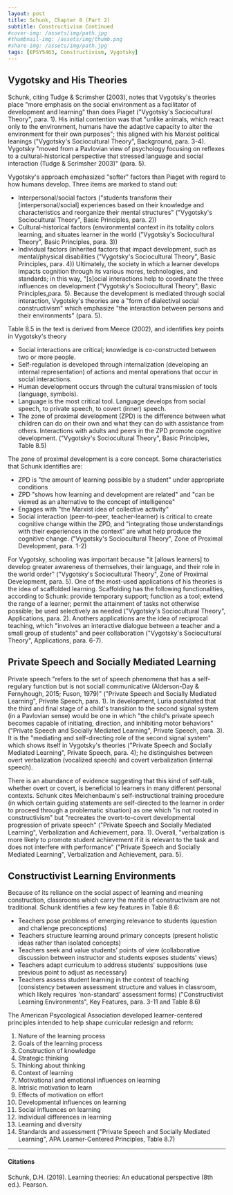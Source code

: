 ```yaml
---
layout: post
title: Schunk, Chapter 8 (Part 2)
subtitle: Constructivism Continued
#cover-img: /assets/img/path.jpg
#thumbnail-img: /assets/img/thumb.png
#share-img: /assets/img/path.jpg
tags: [EPSY5463, Constructivism, Vygotsky]
---
```


## Vygotsky and His Theories 
Schunk, citing Tudge & Scrimsher (2003), notes that Vygotsky's theories place "more emphasis on the social environment as a facilitator of development and learning" than does Piaget ("Vygotsky's Sociocultural Theory", para. 1). His initial contention was that "unlike animals, which react only to the environment, humans have the adaptive capacity to alter the environment for their own purposes"; this aligned with his Marxist political leanings ("Vygotsky's Sociocultural Theory", Background, para. 3-4). Vygotsky "moved from a Pavlovian view of psychology focusing on reflexes to a cultural-historical perspective that stressed language and social interaction (Tudge & Scrimsher 2003)" (para. 5). 


Vygotsky's approach emphasized "softer" factors than Piaget with regard to how humans develop. Three items are marked to stand out: 
- Interpersonal/social factors ("students transform their [interpersonal/social] experiences based on their knowledge and characteristics and reorganize their mental structures" ("Vygotsky's Sociocultural Theory", Basic Principles, para. 2))
- Cultural-historical factors (environmental context in its totality colors learning, and situates learner in the world ("Vygotsky's Sociocultural Theory", Basic Principles, para. 3))
- Individual factors (inherited factors that impact development, such as mental/physical disabilities ("Vygotsky's Sociocultural Theory", Basic Principles, para. 4))
Ultimately, the society in which a learner develops impacts cognition through its various mores, technologies, and standards; in this way, "[s]ocial interactions help to coordinate the three influences on development ("Vygotsky's Sociocultural Theory", Basic Principles,para. 5). Because the development is mediated through social interaction, Vygotsky's theories are a "form of dialectival social constructivism" which emphasize "the interaction between persons and their environments" (para. 5). 


Table 8.5 in the text is derived from Meece (2002), and identifies key points in Vygotsky's theory
- Social interactions are critical; knowledge is co-constructed between two or more people.
- Self-regulation is developed through internalization (developing an internal representation) of actions and mental operations that occur in social interactions.
- Human development occurs through the cultural transmission of tools (language, symbols).
- Language is the most critical tool. Language develops from social speech, to private speech, to covert (inner) speech.
- The zone of proximal development (ZPD) is the difference between what children can do on their own and what they can do with assistance from others. Interactions with adults and peers in the ZPD promote cognitive development.
("Vygotsky's Sociocultural Theory", Basic Principles, Table 8.5)

The zone of proximal development is a core concept. Some characteristics that Schunk identifies are:
- ZPD is "the amount of learning possible by a student" under appropriate conditions
- ZPD "shows how learning and development are related" and "can be viewed as an alternative to the concept of intelligence"
- Engages with "the Marxist idea of collective activity"
- Social interaction (peer-to-peer, teacher-learner) is critical to create cognitive change within the ZPD, and "integrating those understandings with their experiences in the context" are what help produce the cognitive change.
("Vygotsky's Sociocultural Theory", Zone of Proximal Development, para. 1-2)


For Vygotsky, schooling was important because "it [allows learners] to develop greater awareness of themselves, their language, and their role in the world order" ("Vygotsky's Sociocultural Theory", Zone of Proximal Development, para. 5). One of the most-used applications of his theories is the idea of scaffolded learning.  Scaffolding has the following functionalities, according to Schunk: provide temporary support; function as a tool; extend the range of a learner; permit the attainment of tasks not otherwise possible; be used selectively as needed ("Vygotsky's Sociocultural Theory", Applications, para. 2). Anothers applications are the idea of reciprocal teaching, which "involves an interactive dialogue between a teacher and a small group of students" and peer collaboration ("Vygotsky's Sociocultural Theory", Applications, para. 6-7). 


## Private Speech and Socially Mediated Learning

Private speech "refers to the set of speech phenomena that has a self-regulary function but is not sociall communicative (Alderson-Day & Fernyhough, 2015; Fuson, 1979)" ("Private Speech and Socially Mediated Learning", Private Speech, para. 1). In development, Luria postulated that the third and final stage of a child's transition to the second signal system (in a Pavlovian sense) would be one in which "the child's private speech becomes capable of initiating, direction, and inhibiting motor behaviors" ("Private Speech and Socially Mediated Learning", Private Speech, para. 3). It is the "mediating and self-directing role of the second signal system" which shows itself in Vygotsky's theories ("Private Speech and Socially Mediated Learning", Private Speech, para. 4); he distinguishes between overt verbalization (vocalized speech) and covert verbalization (internal speech). 


There is an abundance of evidence suggesting that this kind of self-talk, whether overt or covert, is beneficial to learners in many different personal contexts. Schunk cites Meichenbaum's self-instructional training procedure (in which certain guiding statements are self-directed to the learner in order to proceed through a problematic situation) as one which "is not rooted in constructivism" but "recreates the overt-to-covert developmental progression of private speech" ("Private Speech and Socially Mediated Learning", Verbalization and Achievement, para. 1). Overall, "verbalization is more likely to promote student achievement if it is relevant to the task and does not interfere with performance" ("Private Speech and Socially Mediated Learning", Verbalization and Achievement, para. 5).


## Constructivist Learning Environments

Because of its reliance on the social aspect of learning and meaning construction, classrooms which carry the mantle of constructivism are not traditional. Schunk identifies a few key features in Table 8.6:
- Teachers pose problems of emerging relevance to students (question and challenge preconceptions)
- Teachers structure learning around primary concepts (present holistic ideas rather than isolated concepts)
- Teachers seek and value students' points of view (collaborative discussion between instructor and students exposes students' views)
- Teachers adapt curriculum to address students' suppositions (use previous point to adjust as necessary)
- Teachers assess student learning in the context of teaching (consistency between assessment structure and values in classroom, which likely requires 'non-standard' assessment forms)
("Constructivist Learning Environments", Key Features, para. 3-11 and Table 8.6)


The American Psycological Association developed learner-centered principles intended to help shape curricular redesign and reform:
1. Nature of the learning process
2. Goals of the learning process
3. Construction of knowledge
4. Strategic thinking
5. Thinking about thinking
6. Context of learning
7. Motivational and emotional influences on learning
8. Intrisic motivation to learn
9. Effects of motivation on effort
10. Developmental influences on learning
11. Social influences on learning
12. Individual differences in learning
13. Learning and diversity
14. Standards and assessment
("Private Speech and Socially Mediated Learning", APA Learner-Centered Principles, Table 8.7)
---
#### Citations
Schunk, D.H. (2019). Learning theories: An educational perspective (8th ed.). Pearson.

